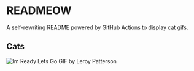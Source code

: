 # READMEOW

A self-rewriting README powered by GitHub Actions to display cat gifs.

## Cats

![Im Ready Lets Go GIF by Leroy Patterson](https://media3.giphy.com/media/v1.Y2lkPTlhY2QwMmRhNmQzdzAwc3J6ZjR6dzN4Y3Fwam9leWRpeTY2Nmw3bGluc3V2ZGRwcSZlcD12MV9naWZzX3NlYXJjaCZjdD1n/CjmvTCZf2U3p09Cn0h/200.gif)
